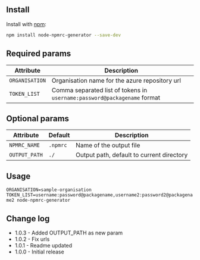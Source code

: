 ## Install

Install with [npm](https://www.npmjs.com/):

```sh
npm install node-npmrc-generator --save-dev
```

## Required params

| Attribute | Description |
| --- | --- |
| `ORGANISATION` | Organisation name for the azure repository url |
| `TOKEN_LIST` | Comma separated list of tokens in `username:password@packagename` format |

## Optional params

| Attribute | Default | Description |
| --- | --- | --- |
| `NPMRC_NAME` | `.npmrc` | Name of the output file |
| `OUTPUT_PATH` | `./` | Output path, default to current directory |

## Usage
`ORGANISATION=sample-organisation TOKEN_LIST=username:password@packagename,username2:password2@packagename2 node-npmrc-generator`

## Change log
- 1.0.3 - Added OUTPUT_PATH as new param
- 1.0.2 - Fix urls
- 1.0.1 - Readme updated
- 1.0.0 - Initial release